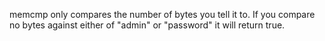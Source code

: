 memcmp only compares the number of bytes you tell it to. If you compare no bytes against either of "admin" or "password" it will return true.
